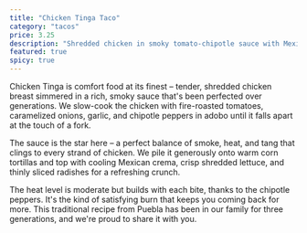 ```yaml
---
title: "Chicken Tinga Taco"
category: "tacos"
price: 3.25
description: "Shredded chicken in smoky tomato-chipotle sauce with Mexican crema and lettuce"
featured: true
spicy: true
---
```


Chicken Tinga is comfort food at its finest – tender, shredded chicken breast simmered in a rich, smoky sauce that's been perfected over generations. We slow-cook the chicken with fire-roasted tomatoes, caramelized onions, garlic, and chipotle peppers in adobo until it falls apart at the touch of a fork.

The sauce is the star here – a perfect balance of smoke, heat, and tang that clings to every strand of chicken. We pile it generously onto warm corn tortillas and top with cooling Mexican crema, crisp shredded lettuce, and thinly sliced radishes for a refreshing crunch.

The heat level is moderate but builds with each bite, thanks to the chipotle peppers. It's the kind of satisfying burn that keeps you coming back for more. This traditional recipe from Puebla has been in our family for three generations, and we're proud to share it with you.